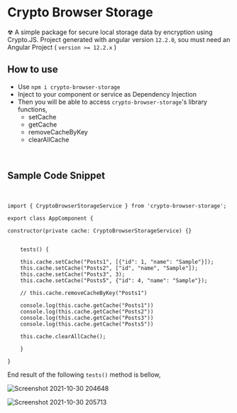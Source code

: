 # Crypto Browser Storage
☢ A simple package for secure local storage data by encryption using Crypto.JS. Project generated with angular version ```12.2.0```, sou must need an Angular Project ( ``version >= 12.2.x`` )

## How to use
* Use ``npm i crypto-browser-storage``
* Inject to your component or service as Dependency Injection
* Then you will be able to access `crypto-browser-storage`'s library functions, 
    -   setCache
    -   getCache
    -   removeCacheByKey
    -   clearAllCache

<br>

## Sample Code Snippet
<br>


````
import { CryptoBrowserStorageService } from 'crypto-browser-storage';

export class AppComponent {

constructor(private cache: CryptoBrowserStorageService) {}


    tests() {
    
    this.cache.setCache("Posts1", [{"id": 1, "name": "Sample"}]);
    this.cache.setCache("Posts2", ["id", "name", "Sample"]);
    this.cache.setCache("Posts3", 3);
    this.cache.setCache("Posts5", {"id": 4, "name": "Sample"});
    
    // this.cache.removeCacheByKey("Posts1")
    
    console.log(this.cache.getCache("Posts1"))
    console.log(this.cache.getCache("Posts2"))
    console.log(this.cache.getCache("Posts3"))
    console.log(this.cache.getCache("Posts5"))

    this.cache.clearAllCache();
    
    }

}
````
End result of the following ``tests()`` method is bellow,

![Screenshot 2021-10-30 204648](https://user-images.githubusercontent.com/37630292/139538058-0fa32585-bc84-4518-b6e9-cec7d38545a8.png)

![Screenshot 2021-10-30 205713](https://user-images.githubusercontent.com/37630292/139538317-9e63a3fd-fe0a-406e-9573-a215bf56a30d.png)
